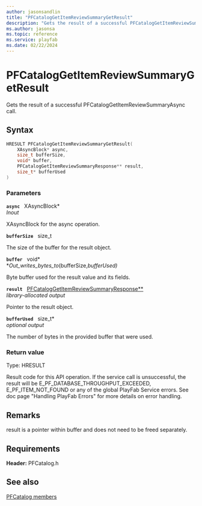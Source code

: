 ```yaml
---
author: jasonsandlin
title: "PFCatalogGetItemReviewSummaryGetResult"
description: "Gets the result of a successful PFCatalogGetItemReviewSummaryAsync call."
ms.author: jasonsa
ms.topic: reference
ms.service: playfab
ms.date: 02/22/2024
---
```


# PFCatalogGetItemReviewSummaryGetResult  

Gets the result of a successful PFCatalogGetItemReviewSummaryAsync call.  

## Syntax  
  
```cpp
HRESULT PFCatalogGetItemReviewSummaryGetResult(  
    XAsyncBlock* async,  
    size_t bufferSize,  
    void* buffer,  
    PFCatalogGetItemReviewSummaryResponse** result,  
    size_t* bufferUsed  
)  
```  
  
### Parameters  
  
**`async`** &nbsp; XAsyncBlock*  
*_Inout_*  
  
XAsyncBlock for the async operation.  
  
**`bufferSize`** &nbsp; size_t  
  
The size of the buffer for the result object.  
  
**`buffer`** &nbsp; void*  
*_Out_writes_bytes_to_(bufferSize,*bufferUsed)*  
  
Byte buffer used for the result value and its fields.  
  
**`result`** &nbsp; [PFCatalogGetItemReviewSummaryResponse**](../../pfcatalogtypes/structs/pfcataloggetitemreviewsummaryresponse.md)  
*library-allocated output*  
  
Pointer to the result object.  
  
**`bufferUsed`** &nbsp; size_t*  
*optional output*  
  
The number of bytes in the provided buffer that were used.  
  
  
### Return value
Type: HRESULT
  
Result code for this API operation. If the service call is unsuccessful, the result will be E_PF_DATABASE_THROUGHPUT_EXCEEDED, E_PF_ITEM_NOT_FOUND or any of the global PlayFab Service errors. See doc page "Handling PlayFab Errors" for more details on error handling.
  
## Remarks  
  
result is a pointer within buffer and does not need to be freed separately.
  
## Requirements  
  
**Header:** PFCatalog.h
  
## See also  
[PFCatalog members](../pfcatalog_members.md)  

  
  
